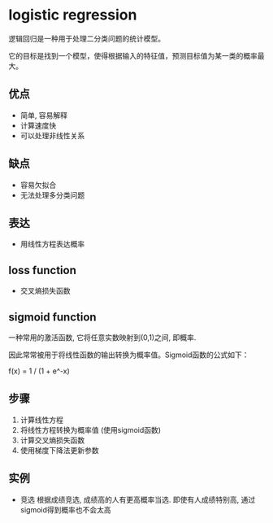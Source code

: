 # logistic regression

逻辑回归是一种用于处理二分类问题的统计模型。

它的目标是找到一个模型，使得根据输入的特征值，预测目标值为某一类的概率最大。

## 优点

- 简单, 容易解释
- 计算速度快
- 可以处理非线性关系

## 缺点

- 容易欠拟合
- 无法处理多分类问题

## 表达

- 用线性方程表达概率

## loss function

- 交叉熵损失函数

## sigmoid function

一种常用的激活函数, 它将任意实数映射到(0,1)之间, 即概率.

因此常常被用于将线性函数的输出转换为概率值。Sigmoid函数的公式如下：

f(x) = 1 / (1 + e^-x)

## 步骤

1. 计算线性方程
2. 将线性方程转换为概率值 (使用sigmoid函数)
3. 计算交叉熵损失函数
4. 使用梯度下降法更新参数

## 实例

- 竞选 根据成绩竞选, 成绩高的人有更高概率当选. 即使有人成绩特别高, 通过sigmoid得到概率也不会太高